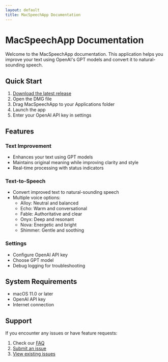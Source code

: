 ```yaml
---
layout: default
title: MacSpeechApp Documentation
---
```


# MacSpeechApp Documentation

Welcome to the MacSpeechApp documentation. This application helps you improve your text using OpenAI's GPT models and convert it to natural-sounding speech.

## Quick Start

1. [Download the latest release](https://github.com/tmm22/MacSpeech/releases/latest)
2. Open the DMG file
3. Drag MacSpeechApp to your Applications folder
4. Launch the app
5. Enter your OpenAI API key in settings

## Features

### Text Improvement
- Enhances your text using GPT models
- Maintains original meaning while improving clarity and style
- Real-time processing with status indicators

### Text-to-Speech
- Convert improved text to natural-sounding speech
- Multiple voice options:
  - Alloy: Neutral and balanced
  - Echo: Warm and conversational
  - Fable: Authoritative and clear
  - Onyx: Deep and resonant
  - Nova: Energetic and bright
  - Shimmer: Gentle and soothing

### Settings
- Configure OpenAI API key
- Choose GPT model
- Debug logging for troubleshooting

## System Requirements

- macOS 11.0 or later
- OpenAI API key
- Internet connection

## Support

If you encounter any issues or have feature requests:
1. Check our [FAQ](faq.md)
2. [Submit an issue](https://github.com/tmm22/MacSpeech/issues/new/choose)
3. [View existing issues](https://github.com/tmm22/MacSpeech/issues) 